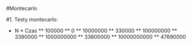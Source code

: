#Montecarlo

#1. Testy montecarlo:
*	N			*	Czas
**	100000		** 	0
**	10000000	** 	330000
**	100000000	** 	3380000
**	1000000000	** 	33800000
**	10000000000	** 	47690000